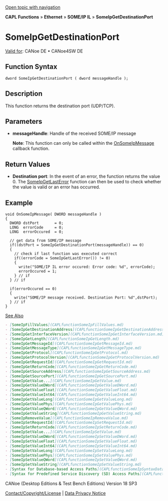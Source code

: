 [Open topic with navigation](../../../../../../CANoeDEFamily.htm#Topics/CAPLFunctions/IP/SOMEIPIL/Functions/CAPLfunctionSomeIpGetDestinationPort.md)

**CAPL Functions** » **Ethernet** » **SOME/IP IL** » **SomeIpGetDestinationPort**

# SomeIpGetDestinationPort

[Valid for](../../../../Shared/FeatureAvailability.md): CANoe DE • CANoe4SW DE

## Function Syntax

```plaintext
dword SomeIpGetDestinationPort ( dword messageHandle );
```

## Description

This function returns the destination port (UDP/TCP).

## Parameters

- **messageHandle**: Handle of the received SOME/IP message

  **Note**: This function can only be called within the [OnSomeIpMessage](CAPLfunctionOnSomeIpMessage.md) callback function.

## Return Values

- **Destination port**: In the event of an error, the function returns the value 0. The [SomeIpGetLastError](CAPLfunctionSomeIpGetLastError.md) function can then be used to check whether the value is valid or an error has occurred.

## Example

```plaintext
void OnSomeIpMessage( DWORD messageHandle )
{
  DWORD dstPort       = 0;
  LONG  errorCode     = 0;
  LONG  errorOccured  = 0;

  // get data from SOME/IP message
  if((dstPort = SomeIpGetDestinationPort(messageHandle)) == 0)
  {
    // check if last function was executed correct
    if((errorCode = SomeIpGetLastError()) != 0)
    {
      write("SOME/IP IL error occured: Error code: %d", errorCode);
      errorOccured = 1;
    } // if
  } // if

  if(errorOccured == 0)
  {
    write("SOME/IP message received. Destination Port: %d",dstPort);
  } // if
}
```

[See Also](javascript:void(0);)

```markdown
- [SomeIpFillValues](CAPLfunctionSomeIpFillValues.md)
- [SomeIpGetDestinationAddress](CAPLfunctionSomeIpGetDestinationAddress.md)
- [SomeIpGetInterfaceVersion](CAPLfunctionSomeIpGetInterfaceVersion.md)
- [SomeIpGetLength](CAPLfunctionSomeIpGetLength.md)
- [SomeIpGetMessageId](CAPLfunctionSomeIpGetMessageId.md)
- [SomeIpGetMessageType](CAPLfunctionSomeIpGetMessageType.md)
- [SomeIpGetProtocol](CAPLfunctionSomeIpGetProtocol.md)
- [SomeIpGetProtocolVersion](CAPLfunctionSomeIpGetProtocolVersion.md)
- [SomeIpGetRequestId](CAPLfunctionSomeIpGetRequestId.md)
- [SomeIpGetReturnCode](CAPLfunctionSomeIpGetReturnCode.md)
- [SomeIpGetSourceAddress](CAPLfunctionSomeIpGetSourceAddress.md)
- [SomeIpGetSourcePort](CAPLfunctionSomeIpGetSourcePort.md)
- [SomeIpGetValue...](CAPLfunctionSomeIpGetValue.md)
- [SomeIpGetValueDWord](CAPLfunctionSomeIpGetValueDWord.md)
- [SomeIpGetValueFloat](CAPLfunctionSomeIpGetValueFloat.md)
- [SomeIpGetValueInt64](CAPLfunctionSomeIpGetValueInt64.md)
- [SomeIpGetValueLong](CAPLfunctionSomeIpGetValueLong.md)
- [SomeIpGetValuePhys](CAPLfunctionSomeIpGetValuePhys.md)
- [SomeIpGetValueQWord](CAPLfunctionSomeIpGetValueQWord.md)
- [SomeIpGetValueString](CAPLfunctionSomeIpGetValueString.md)
- [SomeIpRemoveValue](CAPLfunctionSomeIpRemoveValue.md)
- [SomeIpSetRequestId](CAPLfunctionSomeIpSetRequestId.md)
- [SomeIpSetReturnCode](CAPLfunctionSomeIpSetReturnCode.md)
- [SomeIpSetValue...](CAPLfunctionSomeIpSetValue.md)
- [SomeIpSetValueDWord](CAPLfunctionSomeIpSetValueDWord.md)
- [SomeIpSetValueFloat](CAPLfunctionSomeIpSetValueFloat.md)
- [SomeIpSetValueInt64](CAPLfunctionSomeIpSetValueInt64.md)
- [SomeIpSetValueLong](CAPLfunctionSomeIpSetValueLong.md)
- [SomeIpSetValuePhys](CAPLfunctionSomeIpSetValuePhys.md)
- [SomeIpSetValueQWord](CAPLfunctionSomeIpSetValueQWord.md)
- [SomeIpSetValueString](CAPLfunctionSomeIpSetValueString.md)
- [Syntax for Database-based Access Paths](CAPLfunctionSomeIpSyntaxDatabaseAccessPath.md)
- [Syntax for Predefined Service Discovery (SD) Access Paths](CAPLfunctionSomeIpSyntaxPredefinedSDAccessPath.md)
```

CANoe (Desktop Editions & Test Bench Editions) Version 18 SP3

[Contact/Copyright/License](../../../../Shared/ContactCopyrightLicense.md) | [Data Privacy Notice](https://www.vector.com/int/en/company/get-info/privacy-policy/)

